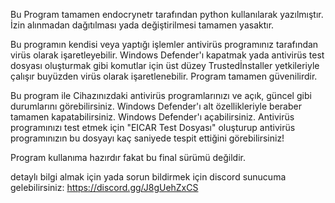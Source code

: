 Bu Program tamamen endocrynetr tarafından python kullanılarak yazılmıştır. İzin alınmadan dağıtılması yada değiştirilmesi tamamen yasaktır.

Bu programın kendisi veya yaptığı işlemler antivirüs programınız tarafından virüs olarak işaretleyebilir. Windows Defender'ı kapatmak yada antivirüs test dosyası oluşturmak gibi komutlar için üst düzey Trustedİnstaller yetkileriyle çalışır buyüzden virüs olarak işaretlenebilir. Program tamamen güvenilirdir.

Bu program ile
Cihazınızdaki antivirüs programlarınızı ve açık, güncel gibi durumlarını görebilirsiniz.
Windows Defender'ı alt özellikleriyle beraber tamamen kapatabilirsiniz.
Windows Defender'ı açabilirsiniz.
Antivirüs programınızı test etmek için "EICAR Test Dosyası" oluşturup antivirüs programınızın bu dosyayı kaç saniyede tespit ettiğini görebilirsiniz!

Program kullanıma hazırdır fakat bu final sürümü değildir. 

detaylı bilgi almak için yada sorun bildirmek için discord sunucuma gelebilirsiniz: https://discord.gg/J8gUehZxCS

